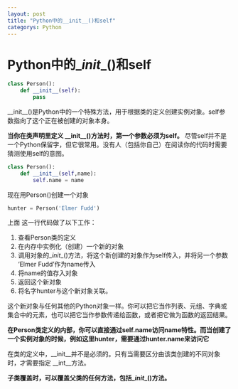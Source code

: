 ```yaml
---
layout: post
title: "Python中的__init__()和self"
categorys: Python
---
```


# Python中的\__init__()和self

```python
class Person():
    def __init__(self):
        pass
```



​       \_\_init\_\_()是Python中的一个特殊方法，用于根据类的定义创建实例对象。self参数指向了这个正在被创建的对象本身。

**当你在类声明里定义 \_\_init\_\_()方法时，第一个参数必须为self。** 尽管self并不是一个Python保留字，但它很常用。没有人（包括你自己）在阅读你的代码时需要猜测使用self的意图。

```python
class Person():
    def __init__(self,name):
        self.name = name
```

现在用Person()创建一个对象

```python
hunter = Person('Elmer Fudd')
```

上面 这一行代码做了以下工作：

1. 查看Person类的定义
2. 在内存中实例化（创建）一个新的对象
3. 调用对象的\__init__()方法，将这个新创建的对象作为self传入，并将另一个参数 ‘Elmer Fudd’作为name传入
4. 将name的值存入对象
5. 返回这个新对象
6. 将名字hunter与这个新对象关联。

这个新对象与任何其他的Python对象一样。你可以把它当作列表、元组、字典或集合中的元素，也可以把它当作参数传递给函数，或者把它做为函数的返回结果。

**在Person类定义的内部，你可以直接通过self.name访问name特性。而当创建了一个实例对象的时候，例如这里hunter，需要通过hunter.name来访问它**

在类的定义中，\_\_init\_\_并不是必须的。只有当需要区分由该类创建的不同对象时，才需要指定 \__int__方法。

**子类覆盖时，可以覆盖父类的任何方法，包括\__init__()方法。**

